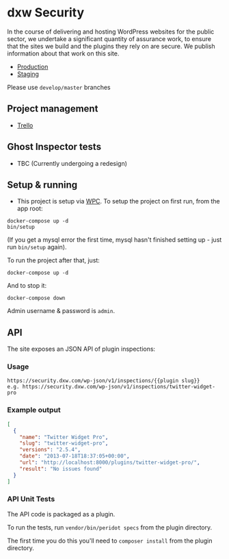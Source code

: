 # dxw Security

In the course of delivering and hosting WordPress websites for the public sector, we undertake a significant quantity of assurance work, to ensure that the sites we build and the plugins they rely on are secure.
We publish information about that work on this site.

* [Production](https://security.dxw.com)
* [Staging](https://security.staging.dxw.net)

Please use `develop/master` branches

## Project management
- [Trello](https://trello.com/b/Yl4BLYGS/security-dxw-com)


## Ghost Inspector tests
- TBC (Currently undergoing a redesign)

## Setup & running
- This project is setup via [WPC](https://github.com/dxw/wpc). To setup the project on first run, from the app root:

```
docker-compose up -d
bin/setup
```

(If you get a mysql error the first time, mysql hasn't finished setting up - just run `bin/setup` again).

To run the project after that, just:

`docker-compose up -d`

And to stop it:

`docker-compose down`

Admin username & password is `admin`.

## API

The site exposes an JSON API of plugin inspections:

### Usage

    https://security.dxw.com/wp-json/v1/inspections/{{plugin slug}}
    e.g. https://security.dxw.com/wp-json/v1/inspections/twitter-widget-pro

### Example output

```json
[
  {
    "name": "Twitter Widget Pro",
    "slug": "twitter-widget-pro",
    "versions": "2.5.4",
    "date": "2013-07-18T18:37:05+00:00",
    "url": "http://localhost:8000/plugins/twitter-widget-pro/",
    "result": "No issues found"
  }
]
```
### API Unit Tests

The API code is packaged as a plugin.

To run the tests, run `vendor/bin/peridot specs` from the plugin directory.

The first time you do this you'll need to `composer install` from the plugin
directory.
